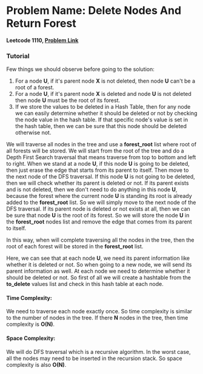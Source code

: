 # Problem Name: Delete Nodes And Return Forest
**Leetcode 1110, [Problem Link](https://leetcode.com/problems/delete-nodes-and-return-forest/)**


### Tutorial

Few things we should observe before going to the solution:
1. For a node **U**, if it's parent node **X** is not deleted, then node **U** can't be a root of a forest.
2. For a node **U**, if it's parent node **X** is deleted and node **U** is not deleted then node **U** must be the root of its forest.
3. If we store the values to be deleted in a Hash Table, then for any node we can easily determine whether it should be deleted or not by checking the node value in the hash table. If that specific node's value is set in the hash table, then we can be sure that this node should be deleted otherwise not. 

We will traverse all nodes in the tree and use a **forest_root** list where root of all forests will be stored.
We will start from the root of the tree and do a Depth First Search traversal that means traverse from top to bottom and left to right.
When we stand at a node **U**, if this node **U** is going to be deleted, then just erase the edge that starts from its parent to itself. Then move to the next node of the DFS traversal. 
If this node **U** is not going to be deleted, then we will check whether its parent is deleted or not. If its parent exists and is not deleted, then we don't need to do anything in this node **U**, because the forest where the current node **U** is standing its root is already added to the **forest_root** list. So we will simply move to the next node of the DFS traversal. 
If its parent node is deleted or not exists at all, then we can be sure that node **U** is the root of its forest. So we will store the node **U** in the **forest_root** nodes list and remove the edge that comes from its parent to itself. 

In this way, when will complete traversing all the nodes in the tree, then the root of each forest will be stored in the **forest_root** list.

Here, we can see that at each node **U**, we need its parent information like whether it is deleted or not. So when going to a new node, we will send its parent information as well. At each node we need to determine whether it should be deleted or not. So first of all we will create a hashtable from the **to_delete** values list and check in this hash table at each node. 

#### Time Complexity:
We need to traverse each node exactly once. So time complexity is similar to the number of nodes in the tree. If there **N** nodes in the tree, then time complexity is **O(N)**.

#### Space Complexity:
We will do DFS traversal which is a recursive algorithm. In the worst case, all the nodes may need to be inserted in the recursion stack. So space complexity is also **O(N)**.
